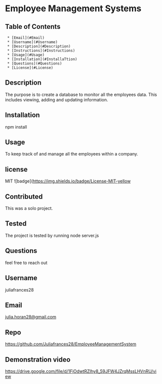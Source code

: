 # Employee Management Systems

## Table of Contents

     * [Email](#Email)
     * [Username](#Username)
     * [Description](#Description)
     * [Instructions](#Instructions)
     * [Usage](#Usage)
     * [Installation](#InstallaTtion)
     * [Questions](#Questions)
     * [License](#License)

## Description

The purpose is to create a database to monitor all the employees data. This includes viewing, adding and updating information.

## Installation

npm install

## Usage

To keep track of and manage all the employees within a company.

## license

MIT
![badge](https://img.shields.io/badge/License-MIT-yellow

## Contributed

This was a solo project.

## Tested

The project is tested by running node server.js

## Questions

feel free to reach out

## Username

juliafrances28

## Email

julia.horan28@gmail.com

## Repo

https://github.com/Juliafrances28/EmployeeManagementSystem

## Demonstration video
https://drive.google.com/file/d/1FjOdwtRZIhy8_59JFW4JZrqMssLHVnRU/view

